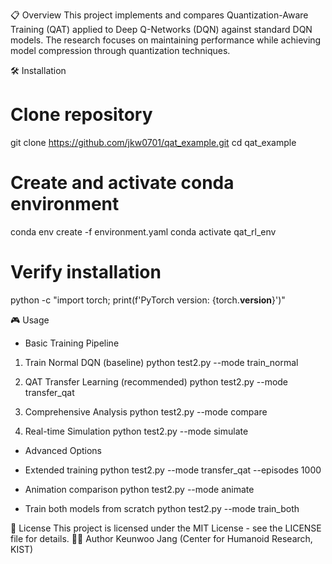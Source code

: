 📋 Overview
This project implements and compares Quantization-Aware Training (QAT) applied to Deep Q-Networks (DQN) against standard DQN models. The research focuses on maintaining performance while achieving model compression through quantization techniques.

🛠️ Installation
# Clone repository
git clone https://github.com/jkw0701/qat_example.git
cd qat_example

# Create and activate conda environment
conda env create -f environment.yaml
conda activate qat_rl_env

# Verify installation
python -c "import torch; print(f'PyTorch version: {torch.__version__}')"

🎮 Usage
-  Basic Training Pipeline
1. Train Normal DQN (baseline)
python test2.py --mode train_normal

2. QAT Transfer Learning (recommended)
python test2.py --mode transfer_qat

3. Comprehensive Analysis
python test2.py --mode compare

4. Real-time Simulation
python test2.py --mode simulate

- Advanced Options
- Extended training
python test2.py --mode transfer_qat --episodes 1000

- Animation comparison
python test2.py --mode animate

- Train both models from scratch
python test2.py --mode train_both

📄 License
This project is licensed under the MIT License - see the LICENSE file for details.
👨‍💻 Author
Keunwoo Jang (Center for Humanoid Research, KIST)
